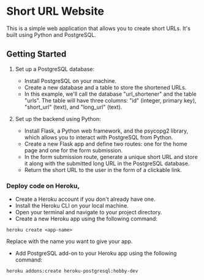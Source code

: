 # Short URL Website

This is a simple web application that allows you to create short URLs. It's built using Python and PostgreSQL.


## Getting Started

1. Set up a PostgreSQL database:
   - Install PostgreSQL on your machine.
   - Create a new database and a table to store the shortened URLs.
   - In this example, we'll call the database "url_shortener" and the table "urls". The table will have three columns: "id" (integer, primary key), "short_url" (text), and "long_url" (text).

2. Set up the backend using Python:
   - Install Flask, a Python web framework, and the psycopg2 library, which allows you to interact with PostgreSQL from Python.
   - Create a new Flask app and define two routes: one for the home page and one for the form submission.
   - In the form submission route, generate a unique short URL and store it along with the submitted long URL in the PostgreSQL database.
   - Return the short URL to the user in the form of a clickable link.


### Deploy code on Heroku,

- Create a Heroku account if you don't already have one.
- Install the Heroku CLI on your local machine.
- Open your terminal and navigate to your project directory.
- Create a new Heroku app using the following command:
```
heroku create <app-name>
```
Replace <app-name> with the name you want to give your app.

- Add PostgreSQL add-on to your Heroku app using the following command:
   
```
heroku addons:create heroku-postgresql:hobby-dev
```
 
